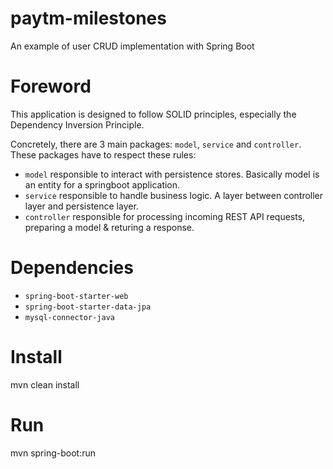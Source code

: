 # paytm-milestones

An example of user CRUD implementation with Spring Boot

# Foreword

This application is designed to follow SOLID principles, especially the Dependency Inversion Principle.

Concretely, there are 3 main packages: ```model```, ```service``` and ```controller```. These packages have to respect these rules:

- ```model``` responsible to interact with persistence stores. Basically model is an entity for a springboot application.
- ```service``` responsible to handle business logic. A layer between controller layer and persistence layer.
- ```controller``` responsible for processing incoming REST API requests, preparing a model & returing a response.

# Dependencies
- ```spring-boot-starter-web```
- ```spring-boot-starter-data-jpa```
- ```mysql-connector-java```

# Install

mvn clean install


# Run
 mvn spring-boot:run
